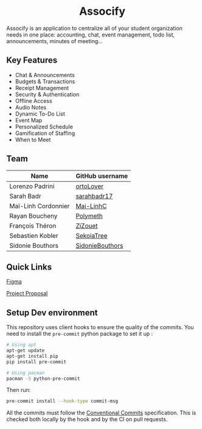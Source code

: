 <h1 align="center">
  <br>
  Assocify
  <br>
</h1>

Assocify is an application to centralize all of your student organization needs in one place: accounting, chat, event management, todo list, announcements, minutes of meeting...

## Key Features

- Chat & Announcements
- Budgets & Transactions
- Receipt Management
- Security & Authentication
- Offline Access
- Audio Notes
- Dynamic To-Do List
- Event Map
- Personalized Schedule
- Gamification of Staffing
- When to Meet

## Team
| Name                |                                     GitHub username  |
|---------------------|------------------------------------------------------|
| Lorenzo Padrini     | [ortoLover](https://github.com/ortoLover)            |
| Sarah Badr          | [sarahbadr17](https://github.com/sarahbadr17)        |
| Maï-Linh Cordonnier | [Mai-LinhC](https://github.com/Mai-LinhC)            |
| Rayan Boucheny      | [Polymeth](https://github.com/polymeth)              |
| François Théron     | [ZiZouet](https://github.com/ZiZouet)                |
| Sebastien Kobler    | [SekoiaTree](https://github.com/SekoiaTree)          |
| Sidonie Bouthors    | [SidonieBouthors](https://github.com/SidonieBouthors)|

## Quick Links

[Figma](https://www.figma.com/files/project/213391728/Assocify?fuid=1213058493509425919)

[Project Proposal](https://docs.google.com/document/d/1_9hGwoGBIqygBJgahw5CbMNxU-d_K-2d-qFGFdvNsdA/edit)

## Setup Dev environment

This repository uses client hooks to ensure the quality of the commits. You need to install the `pre-commit` python package to set it up :

```sh
# Using apt
apt-get update
apt-get install pip
pip install pre-commit

# Using pacman
pacman -S python-pre-commit
```

Then run:

```sh
pre-commit install --hook-type commit-msg
```

All the commits must follow the [Conventional Commits](https://www.conventionalcommits.org/en/v1.0.0/) specification. This is checked both locally by the hook and by the CI on pull requests.

